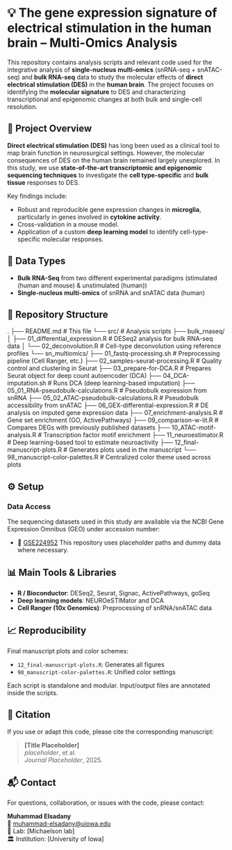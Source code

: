 # 💡 The gene expression signature of electrical stimulation in the human brain – Multi-Omics Analysis

This repository contains analysis scripts and relevant code used for the integrative analysis of **single-nucleus multi-omics** (snRNA-seq + snATAC-seq) and **bulk RNA-seq** data to study the molecular effects of **direct electrical stimulation (DES)** in the **human brain**. The project focuses on identifying the **molecular signature** to DES and characterizing transcriptional and epigenomic changes at both bulk and single-cell resolution.

## 🧠 Project Overview

**Direct electrical stimulation (DES)** has long been used as a clinical tool to map brain function in neurosurgical settings. However, the molecular consequences of DES on the human brain remained largely unexplored. In this study, we use **state-of-the-art transcriptomic and epigenomic sequencing techniques** to investigate the **cell type-specific** and **bulk tissue** responses to DES.

Key findings include:
- Robust and reproducible gene expression changes in **microglia**, particularly in genes involved in **cytokine activity**.
- Cross-validation in a mouse model.
- Application of a custom **deep learning model** to identify cell-type-specific molecular responses.


## 🧬 Data Types

- **Bulk RNA-Seq** from two different experimental paradigms (stimulated (human and mouse) & unstimulated (human))
- **Single-nucleus multi-omics** of snRNA and snATAC data (human)

## 📁 Repository Structure

.
├── README.md                                # This file
└── src/                                     # Analysis scripts
    ├── bulk_rnaseq/
    │   ├── 01_differential_expression.R     # DESeq2 analysis for bulk RNA-seq data
    │   └── 02_deconvolution.R               # Cell-type deconvolution using reference profiles
    └── sn_multiomics/
        ├── 01_fastq-processing.sh           # Preprocessing pipeline (Cell Ranger, etc.)
        ├── 02_samples-seurat-processing.R   # Quality control and clustering in Seurat
        ├── 03_prepare-for-DCA.R             # Prepares Seurat object for deep count autoencoder (DCA)
        ├── 04_DCA-imputation.sh             # Runs DCA (deep learning-based imputation)
        ├── 05_01_RNA-pseudobulk-calculations.R   # Pseudobulk expression from snRNA
        ├── 05_02_ATAC-pseudobulk-calculations.R  # Pseudobulk accessibility from snATAC
        ├── 06_GEX-differential-expression.R # DE analysis on imputed gene expression data
        ├── 07_enrichment-analysis.R         # Gene set enrichment (GO, ActivePathways)
        ├── 09_comparison-w-lit.R            # Compares DEGs with previously published datasets
        ├── 10_ATAC-motif-analysis.R         # Transcription factor motif enrichment
        ├── 11_neuroestimator.R              # Deep learning-based tool to estimate neuroactivity
        ├── 12_final-manuscript-plots.R      # Generates plots used in the manuscript
        └── 98_manuscript-color-palettes.R   # Centralized color theme used across plots


## ⚙️ Setup

### Data Access
The sequencing datasets used in this study are available via the NCBI Gene Expression Omnibus (GEO) under accession number:
- 🔗 [GSE224952](https://www.ncbi.nlm.nih.gov/geo/query/acc.cgi?acc=GSE224952)
This repository uses placeholder paths and dummy data where necessary.

## 📊 Main Tools & Libraries

- **R / Bioconductor**: DESeq2, Seurat, Signac, ActivePathways, goSeq
- **Deep learning models**: NEUROeSTIMator and DCA
- **Cell Ranger (10x Genomics)**: Preprocessing of snRNA/snATAC data

## 📈 Reproducibility

Final manuscript plots and color schemes:

- `12_final-manuscript-plots.R`: Generates all figures
- `98_manuscript-color-palettes.R`: Unified color settings

Each script is standalone and modular. Input/output files are annotated inside the scripts. 

## 🧾 Citation

If you use or adapt this code, please cite the corresponding manuscript:

> **[Title Placeholder]**  
> *placeholder*, et al.  
> *Journal Placeholder*, 2025.  

## 📬 Contact

For questions, collaboration, or issues with the code, please contact:

**Muhammad Elsadany**  
📧 muhammad-elsadany@uiowa.edu  
🧪 Lab: [Michaelson lab]  
🏛 Institution: [University of Iowa]
